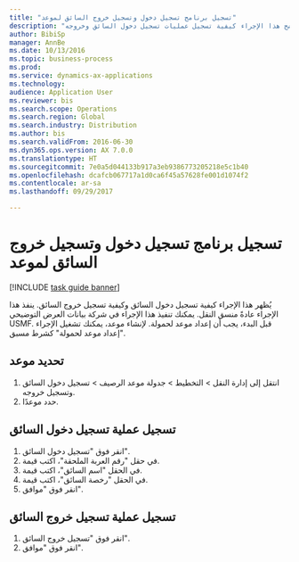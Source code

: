 ```yaml
--- 
title: "تسجيل برنامج تسجيل دخول وتسجيل خروج السائق لموعد"
description: "يوضح هذا الإجراء كيفية تسجيل عمليات تسجيل دخول السائق وخروجه."
author: BibiSp
manager: AnnBe
ms.date: 10/13/2016
ms.topic: business-process
ms.prod: 
ms.service: dynamics-ax-applications
ms.technology: 
audience: Application User
ms.reviewer: bis
ms.search.scope: Operations
ms.search.region: Global
ms.search.industry: Distribution
ms.author: bis
ms.search.validFrom: 2016-06-30
ms.dyn365.ops.version: AX 7.0.0
ms.translationtype: HT
ms.sourcegitcommit: 7e0a5d044133b917a3eb9386773205218e5c1b40
ms.openlocfilehash: dcafcb067717a1d0ca6f45a57628fe001d1074f2
ms.contentlocale: ar-sa
ms.lasthandoff: 09/29/2017

---
```

# <a name="register-driver-check-in-and-check-out-for-an-appointment"></a>تسجيل برنامج تسجيل دخول وتسجيل خروج السائق لموعد

[!INCLUDE [task guide banner](../../includes/task-guide-banner.md)]

يُظهر هذا الإجراء كيفية تسجيل دخول السائق وكيفية تسجيل خروج السائق. ينفذ هذا الإجراء عادةً منسق النقل. يمكنك تنفيذ هذا الإجراء في شركة بيانات العرض التوضيحي USMF. قبل البدء، يجب أن إعداد موعد لحمولة. لإنشاء موعد، يمكنك تشغيل الإجراء "إعداد موعد لحمولة" كشرط مسبق.


## <a name="select-an-appointment"></a>تحديد موعد
1. انتقل إلى إدارة النقل > التخطيط > جدولة موعد الرصيف > تسجيل دخول السائق وتسجيل خروجه‬.
2. حدد موعدًا.

## <a name="register-driver-check-in"></a>تسجيل عملية تسجيل دخول السائق
1. انقر فوق "تسجيل دخول السائق".
2. في حقل "‏‫رقم العربة الملحقة‬‬"، اكتب قيمة.
3. في الحقل "اسم السائق"، اكتب قيمة.
4. في الحقل "‏رخصة السائق"، اكتب قيمة.
5. انقر فوق "موافق".

## <a name="register-driver-check-out"></a>تسجيل عملية تسجيل خروج السائق
1. انقر فوق "تسجيل خروج السائق".
2. انقر فوق "موافق".


